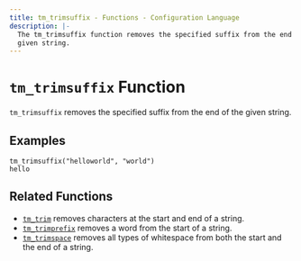```yaml
---
title: tm_trimsuffix - Functions - Configuration Language
description: |-
  The tm_trimsuffix function removes the specified suffix from the end of a
  given string.
---
```


# `tm_trimsuffix` Function

`tm_trimsuffix` removes the specified suffix from the end of the given string.

## Examples

```
tm_trimsuffix("helloworld", "world")
hello
```

## Related Functions

* [`tm_trim`](./tm_trim.md) removes characters at the start and end of a string.
* [`tm_trimprefix`](./tm_trimprefix.md) removes a word from the start of a string.
* [`tm_trimspace`](./tm_trimspace.md) removes all types of whitespace from
  both the start and the end of a string.
